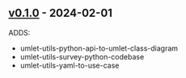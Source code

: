 ## [v0.1.0](https://github.com/jai-python3/umlet-utils/tree/v0.1.0) - 2024-02-01

ADDS:
- umlet-utils-python-api-to-umlet-class-diagram
- umlet-utils-survey-python-codebase
- umlet-utils-yaml-to-use-case
